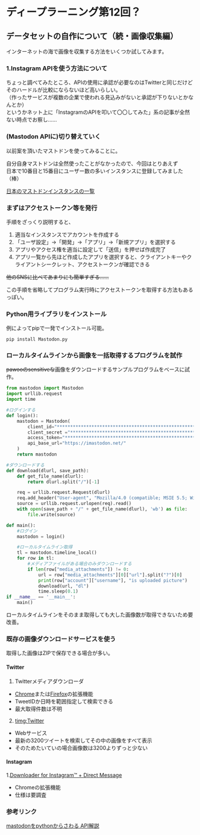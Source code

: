 # ディープラーニング第12回？

## データセットの自作について（続・画像収集編）

インターネットの海で画像を収集する方法をいくつか試してみます。

### 1.Instagram APIを使う方法について

ちょっと調べてみたところ、APIの使用に承認が必要なのはTwitterと同じだけど  
そのハードルが比較にならないほど高いらしい。  
（作ったサービスが複数の企業で使われる見込みがないと承認が下りないとかなんとか）  
というかネット上に「InstagramのAPIを叩いて〇〇してみた」系の記事が全然ない時点でお察し……

### (Mastodon APIに)切り替えていく

以前案を頂いたマストドンを使ってみることに。

自分自身マストドンは全然使ったことがなかったので、今回はとりあえず  
日本で10番目と15番目にユーザー数の多いインスタンスに登録してみました（棒）

[日本のマストドンインスタンスの一覧](https://k52.org/mastodon/)

### まずはアクセストークン等を発行

手順をざっくり説明すると、

1. 適当なインスタンスでアカウントを作成する
2. 「ユーザ設定」→「開発」→「アプリ」→「新規アプリ」を選択する
3. アプリやアクセス権を適当に設定して「送信」を押せば作成完了
4. アプリ一覧から先ほど作成したアプリを選択すると、クライアントキーやクライアントシークレット、アクセストークンが確認できる

~~他のSNSに比べてあまりにも簡単すぎる……~~

この手順を省略してプログラム実行時にアクセストークンを取得する方法もあるっぽい。

### Python用ライブラリをインストール

例によってpipで一発でインストール可能。

```
pip install Mastodon.py
```

### ローカルタイムラインから画像を一括取得するプログラムを試作

~~pawooのsensitiveな~~画像をダウンロードするサンプルプログラムをベースに試作。

```python
from mastodon import Mastodon
import urllib.request
import time

#ログインする
def login():
    mastodon = Mastodon(
        client_id="****************************************************************",
        client_secret ="****************************************************************",
        access_token="****************************************************************",
        api_base_url="https://imastodon.net/"
    )
    return mastodon

#ダウンロードする
def download(dlurl, save_path):
    def get_file_name(dlurl):
        return dlurl.split("/")[-1]

    req = urllib.request.Request(dlurl)
    req.add_header("User-agent", "Mozilla/4.0 (compatible; MSIE 5.5; Windows NT)")
    source = urllib.request.urlopen(req).read()
    with open(save_path + "/" + get_file_name(dlurl), 'wb') as file:
        file.write(source)

def main():
    #ログイン
    mastodon = login()

    #ローカルタイムライン取得
    tl = mastodon.timeline_local()
    for row in tl:
        #メディアファイルがある場合のみダウンロードする
        if len(row["media_attachments"]) != 0:
            url = row["media_attachments"][0]["url"].split("?")[0]
            print(row["account"]["username"], "is uploaded picture")
            download(url, "dl")
            time.sleep(0.1)
if __name__ == '__main__':
    main()
```

ローカルタイムラインをそのまま取得しても大した画像数が取得できないため要改善。

### 既存の画像ダウンロードサービスを使う

取得した画像はZIPで保存できる場合が多い。

#### Twitter

1. Twitterメディアダウンローダ

- [Chrome](https://chrome.google.com/webstore/detail/twitter-media-downloader/cblpjenafgeohmnjknfhpdbdljfkndig?hl=ja)または[Firefox](https://addons.mozilla.org/ja/firefox/addon/tw-media-downloader/)の拡張機能
- TweetIDか日時を範囲指定して検索できる
- 最大取得件数は不明

2. [timg:Twitter](https://timg.azurewebsites.net/)

- Webサービス
- 最新の3200ツイートを検索してその中の画像をすべて表示
- そのためたいていの場合画像数は3200よりずっと少ない

#### Instagram

1.[Downloader for Instagram™ + Direct Message](https://chrome.google.com/webstore/detail/downloader-for-instagram/olkpikmlhoaojbbmmpejnimiglejmboe/related)

- Chromeの拡張機能
- 仕様は要調査

### 参考リンク

[mastodonをpythonからさわる API解説](https://qiita.com/code_monkey/items/e4929ef13e2a2032d467)